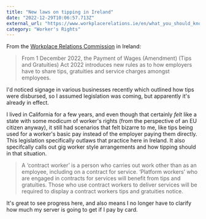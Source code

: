 ```yaml
---
title: "New laws on tipping in Ireland"
date: "2022-12-29T10:06:57.713Z"
external_url: "https://www.workplacerelations.ie/en/what_you_should_know/hours-and-wages/tips-and-gratuities/tips-and-gratuities.html"
category: "Worker's Rights"
---
```


From the [Workplace Relations Commission](https://www.workplacerelations.ie/en/what_you_should_know/hours-and-wages/tips-and-gratuities/tips-and-gratuities.html) in Ireland:

> From 1 December 2022, the Payment of Wages (Amendment) (Tips and Gratuities) Act 2022 introduces new rules as to how employers have to share tips, gratuities and service charges amongst employees.

I'd noticed signage in various businesses recently which outlined how tips were disbursed, so I assumed legislation was coming, but apparently it's already in effect.

I lived in California for a few years, and even though that certainly _felt_ like a state with some modicum of worker's rights (from the perspective of an EU citizen anyway), it still had scenarios that felt bizarre to me, like tips being used for a worker's basic pay instead of the employer paying them directly. This legislation specifically outlaws that practice here in Ireland. It also specifcally calls out gig worker style arrangements and how tipping should in that situation.

> A ‘contract worker’ is a person who carries out work other than as an employee, including on a contract for service. ‘Platform workers’ who are engaged in contracts for services will benefit from tips and gratuities. Those who use contract workers to deliver services will be required to display a contract workers tips and gratuities notice.

It's great to see progress here, and also means I no longer have to clarify how much my server is going to get if I pay by card.
